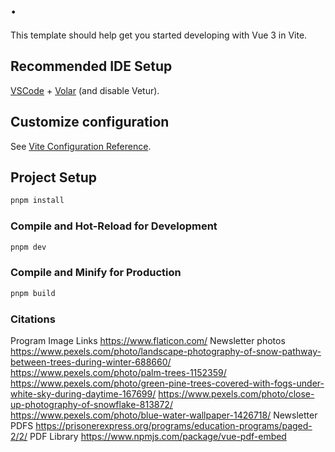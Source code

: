 # .

This template should help get you started developing with Vue 3 in Vite.

## Recommended IDE Setup

[VSCode](https://code.visualstudio.com/) + [Volar](https://marketplace.visualstudio.com/items?itemName=Vue.volar) (and disable Vetur).

## Customize configuration

See [Vite Configuration Reference](https://vitejs.dev/config/).

## Project Setup

```sh
pnpm install
```

### Compile and Hot-Reload for Development

```sh
pnpm dev
```

### Compile and Minify for Production

```sh
pnpm build
```

### Citations

Program Image Links
https://www.flaticon.com/
Newsletter photos
https://www.pexels.com/photo/landscape-photography-of-snow-pathway-between-trees-during-winter-688660/
https://www.pexels.com/photo/palm-trees-1152359/
https://www.pexels.com/photo/green-pine-trees-covered-with-fogs-under-white-sky-during-daytime-167699/
https://www.pexels.com/photo/close-up-photography-of-snowflake-813872/
https://www.pexels.com/photo/blue-water-wallpaper-1426718/
Newsletter PDFS
https://prisonerexpress.org/programs/education-programs/paged-2/2/
PDF Library
https://www.npmjs.com/package/vue-pdf-embed
